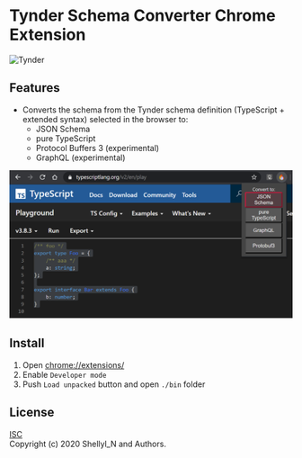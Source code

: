 # Tynder Schema Converter Chrome Extension

![Tynder](https://raw.githubusercontent.com/shellyln/tynder/master/docs/tynder.svg?sanitize=true)

## Features

* Converts the schema from the Tynder schema definition (TypeScript + extended syntax) selected in the browser to:
    * JSON Schema
    * pure TypeScript
    * Protocol Buffers 3 (experimental)
    * GraphQL (experimental)

![screen](https://github.com/shellyln/tynder-chrome-extension/blob/master/docs/screen.png)


## Install

1. Open [chrome://extensions/](chrome://extensions/)
1. Enable `Developer mode`
1. Push `Load unpacked` button and open `./bin` folder


## License
[ISC](https://github.com/shellyln/tynder-chrome-extension/blob/master/LICENSE.md)  
Copyright (c) 2020 Shellyl_N and Authors.
